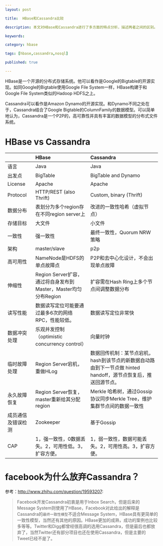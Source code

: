 ```yaml
---
layout: post

title:  HBase和Cassandra比较

description: 本文对HBase和Cassandra进行了多方面的特点分析，描述两者之间的区别。

keywords:  

category: hbase

tags: [hbase,cassandra,nosql]

published: true

---
```


HBase是一个开源的分布式存储系统。他可以看作是Google的Bigtable的开源实现。如同Google的Bigtable使用Google File System一样，HBase构建于和Google File System类似的Hadoop HDFS之上。  

Cassandra可以看作是Amazon Dynamo的开源实现。和Dynamo不同之处在于，Cassandra结合了Google   Bigtable的ColumnFamily的数据模型。可以简单地认为，Cassandra是一个P2P的，高可靠性并具有丰富的数据模型的分布式文件系统。

# HBase vs Cassandra

||HBase|Cassandra|
|:---|:---|:---|
|语言|Java|Java|
|出发点|BigTable|BigTable and Dynamo|
|License|Apache|Apache|
|Protocol|HTTP/REST (also Thrift)|Custom, binary (Thrift)|
|数据分布|表划分为多个region存在不同region server上|改进的一致性哈希（虚拟节点）|
|存储目标|大文件|小文件|
|一致性|强一致性|最终一致性，Quorum NRW策略|
|架构|master/slave|p2p|
|高可用性|NameNode是HDFS的单点故障点|P2P和去中心化设计，不会出现单点故障|
|伸缩性|Region Server扩容，通过将自身发布到Master，Master均匀分布Region|扩容需在Hash Ring上多个节点间调整数据分布|
|读写性能|数据读写定位可能要通过最多6次的网络RPC，性能较低。|数据读写定位非常快|
|数据冲突处理|乐观并发控制（optimistic concurrency control）|向量时钟|
|临时故障处理|Region Server宕机，重做HLog|数据回传机制：某节点宕机，hash到该节点的新数据自动路由到下一节点做 hinted handoff，源节点恢复后，推送回源节点。|
|永久故障恢复|Region Server恢复，master重新给其分配region|Merkle 哈希树，通过Gossip协议同步Merkle Tree，维护集群节点间的数据一致性|
|成员通信及错误检测|Zookeeper|基于Gossip|
|CAP|1，强一致性，0数据丢失。2，可用性低。3，扩容方便。|1，弱一致性，数据可能丢失。2，可用性高。3，扩容方便。|

# facebook为什么放弃Cassandra？

参考：<http://www.zhihu.com/question/19593207>:

> Facebook开发Cassandra初衷是用于Inbox Search，但是后来的Message System则使用了HBase，Facebook对此给出的解释是Cassandra的`最终一致性模型`不适合Message System，HBase具有更简单的一致性模型，当然还有其他的原因。HBase更加的成熟，成功的案例也比较多等等。Twitter和Digg都曾经很高调的选用Cassandra，但是最后也都放弃了，当然Twitter还有部分项目也还在使用Cassandra，但是主要的Tweet已经不是了。

